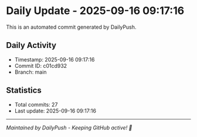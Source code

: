 # Daily Update - 2025-09-16 09:17:16

This is an automated commit generated by DailyPush.

## Daily Activity
- Timestamp: 2025-09-16 09:17:16
- Commit ID: c01cd932
- Branch: main

## Statistics
- Total commits: 27
- Last update: 2025-09-16 09:17:16

---
*Maintained by DailyPush - Keeping GitHub active! 🚀*
